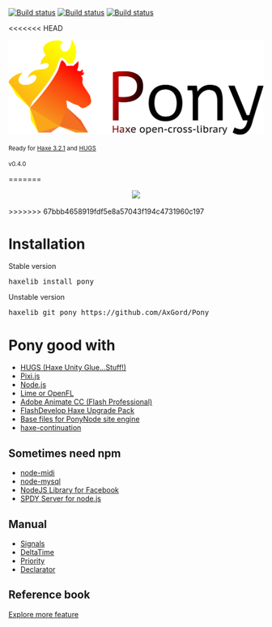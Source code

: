 [![Build status](https://img.shields.io/badge/license-BSD-blue.svg)](LICENSE.txt)
[![Build status](https://img.shields.io/badge/haxelib-0.4.0-blue.svg)](http://lib.haxe.org/p/pony)
[![Build status](https://ci.appveyor.com/api/projects/status/83l5njueb4k0ns60?svg=true)](https://ci.appveyor.com/project/AxGord/pony)

<<<<<<< HEAD
<p align="center"><img src="logo/pony_logo_hor.svg"/></p>
<p><small>Ready for <a href="http://haxe.org/">Haxe 3.2.1</a> and <a href="https://github.com/proletariatgames/HUGS">HUGS</a></small></p>
<p><small>v0.4.0</small></p>
=======
<p align="center"><img height="200" src="http://qlex.ru/pony_logo_hor.svg?v=1"/></p>
>>>>>>> 67bbb4658919fdf5e8a57043f194c4731960c197

Installation
============
Stable version
<pre>haxelib install pony</pre>
Unstable version
<pre>haxelib git pony https://github.com/AxGord/Pony</pre>

Pony good with
==============
* [HUGS (Haxe Unity Glue...Stuff!)](https://github.com/proletariatgames/HUGS)
* [Pixi.js](https://github.com/pixijs/pixi-haxe)
* [Node.js](https://github.com/dionjwa/nodejs-std)
* [Lime or OpenFL](https://github.com/openfl/openfl)
* [Adobe Animate CC (Flash Professional)](http://www.adobe.com/products/animate.html)
* [FlashDevelop Haxe Upgrade Pack](https://github.com/AxGord/FD-Haxe-Up)
* [Base files for PonyNode site engine](https://github.com/AxGord/PonyNode)
* [haxe-continuation](https://github.com/Atry/haxe-continuation)

Sometimes need npm
------------------
* [node-midi](https://github.com/justinlatimer/node-midi)
* [node-mysql](https://github.com/felixge/node-mysql)
* [NodeJS Library for Facebook](https://github.com/node-facebook/facebook-node-sdk)
* [SPDY Server for node.js](https://github.com/indutny/node-spdy)

Manual
------
- <a href="http://axgord.github.io/Pony/#signals">Signals</a>
- <a href="http://axgord.github.io/Pony/#deltatime">DeltaTime</a>
- <a href="http://axgord.github.io/Pony/#priority">Priority</a>
- <a href="http://axgord.github.io/Pony/#declarator">Declarator</a>

Reference book
--------------
[Explore more feature](http://axgord.github.io/Pony/docs)
